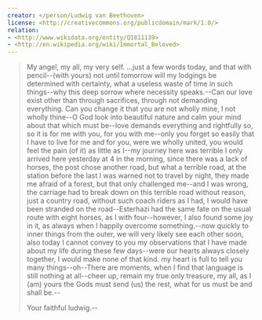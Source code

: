 ```yaml
---    
creator: </person/Ludwig van Beethoven>
license: <http://creativecommons.org/publicdomain/mark/1.0/>
relation:
- <http://www.wikidata.org/entity/Q1811139>
- <http://en.wikipedia.org/wiki/Immortal_Beloved>
---
```


> My angel, my all, my very self. ...just a few words today, and that with pencil--(with yours) not until tomorrow will my lodgings be determined with certainty, what a useless waste of time in such things--why this deep sorrow where necessity speaks.--Can our love exist other than through sacrifices, through not demanding everything.  Can you change it that you are not wholly mine, I not wholly thine--O God look into beautiful nature and calm your mind about that which must be--love demands everything and rightfully so, so it is for me with you, for you with me--only you forget so easily that I have to live for me and for you, were we wholly united, you would feel the pain (of it) as little as I--my journey here was terrible I only arrived here yesterday at 4 in the morning, since there was a lack of horses, the post chose another road, but what a terrible road, at the station before the last I was warned not to travel by night, they made me afraid of a forest, but that only challenged me--and I was wrong, the carriage had to break down on this terrible road  without reason, just a country road, without such coach riders as I had, I would have been stranded on the road--Esterhazi had the same fate on the usual route with eight horses, as I with four--however, I also found some joy in it, as always when I happily overcome something.--now quickly to inner things from the outer, we will very likely see each other soon, also today I cannot convey to you my observations that I have made about my life during these few days--were our hearts always closely together, I would make none of that kind.  my heart is full to tell you many things--oh--There are moments, when I find that language is still nothing at all--cheer up, remain my true only treasure, my all, as I (am) yours  the Gods must send (us) the rest, what for us must be and shall be.--
>
> Your faithful ludwig.--
